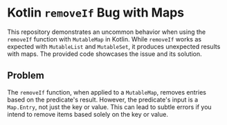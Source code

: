 # Kotlin `removeIf` Bug with Maps

This repository demonstrates an uncommon behavior when using the `removeIf` function with `MutableMap` in Kotlin. While `removeIf` works as expected with `MutableList` and `MutableSet`, it produces unexpected results with maps.  The provided code showcases the issue and its solution.

## Problem

The `removeIf` function, when applied to a `MutableMap`, removes entries based on the predicate's result. However, the predicate's input is a `Map.Entry`, not just the key or value. This can lead to subtle errors if you intend to remove items based solely on the key or value.